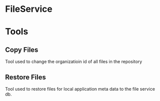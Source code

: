 FileService
===========


Tools
=====

Copy Files
----------
Tool used to change the organizatioin id of all files in the repository


Restore Files
-------------
Tool used to restore files for local application meta data to the file service db.